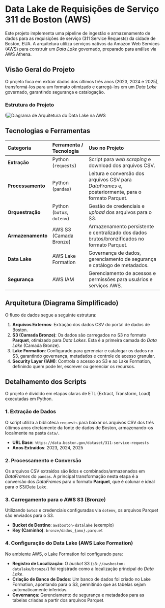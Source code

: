 

# Data Lake de Requisições de Serviço 311 de Boston (AWS)

Este projeto implementa uma pipeline de ingestão e armazenamento de dados para as requisições de serviço (311 Service Requests) da cidade de Boston, EUA. A arquitetura utiliza serviços nativos da Amazon Web Services (AWS) para construir um *Data Lake* governado, preparado para análise via AWS Athena.

## Visão Geral do Projeto

O projeto foca em extrair dados dos últimos três anos (2023, 2024 e 2025), transformá-los para um formato otimizado e carregá-los em um *Data Lake* governado, garantindo segurança e catalogação.

### Estrutura do Projeto
!![Diagrama de Arquitetura do Data Lake na AWS](images/1.png)


## Tecnologias e Ferramentas

| Categoria | Ferramenta / Tecnologia | Uso no Projeto |
| :--- | :--- | :--- |
| **Extração** | Python (`requests`) | Script para *web scraping* e download dos arquivos CSV. |
| **Processamento** | Python (`pandas`) | Leitura e conversão dos arquivos CSV para *DataFrames* e, posteriormente, para o formato Parquet. |
| **Orquestração** | Python (`boto3`, `dotenv`) | Gestão de credenciais e *upload* dos arquivos para o S3. |
| **Armazenamento** | AWS S3 (Camada Bronze) | Armazenamento persistente e centralizado dos dados brutos/bronzificados no formato Parquet. |
| **Data Lake** | AWS Lake Formation | Governança de dados, gerenciamento de segurança e catálogo de metadados. |
| **Segurança** | AWS IAM | Gerenciamento de acessos e permissões para usuários e serviços AWS. |

## Arquitetura (Diagrama Simplificado)

O fluxo de dados segue a seguinte estrutura:

1.  **Arquivos Externos**: Extração dos dados CSV do portal de dados de Boston.
2.  **S3 (Camada Bronze)**: Os dados são carregados no S3 no formato **Parquet**, otimizado para *Data Lakes*. Esta é a primeira camada do *Data Lake* (Camada Bronze).
3.  **Lake Formation**: Configurado para gerenciar e catalogar os dados no S3, garantindo governança, metadados e controle de acesso granular.
4.  **Security Layer (IAM)**: Controla o acesso ao S3 e ao Lake Formation, definindo quem pode ler, escrever ou gerenciar os recursos.

## Detalhamento dos Scripts

O projeto é dividido em etapas claras de ETL (Extract, Transform, Load) executadas em Python.

### 1\. Extração de Dados

O script utiliza a biblioteca `requests` para baixar os arquivos CSV dos três últimos anos diretamente da fonte de dados de Boston, armazenando-os localmente na pasta `data/`.

  * **URL Base**: `https://data.boston.gov/dataset/311-service-requests`
  * **Anos Extraídos**: 2023, 2024, 2025

### 2\. Processamento e Conversão

Os arquivos CSV extraídos são lidos e combinados/armazenados em *DataFrames* do `pandas`. A principal transformação nesta etapa é a conversão dos *DataFrames* para o formato **Parquet**, que é colunar e ideal para o S3/Data Lake.

### 3\. Carregamento para o AWS S3 (Bronze)

Utilizando `boto3` e credenciais configuradas via `dotenv`, os arquivos Parquet são enviados para o S3.

  * **Bucket de Destino**: `awsboston-datalake` (exemplo)
  * **Key (Caminho)**: `bronze/dados_{ano}.parquet`

### 4\. Configuração do Data Lake (AWS Lake Formation)

No ambiente AWS, o Lake Formation foi configurado para:

  * **Registro de Localização**: O *bucket* S3 (`s3://awsboston-datalake/bronze/`) foi registrado como a localização principal do *Data Lake*.
  * **Criação de Banco de Dados**: Um banco de dados foi criado no Lake Formation, apontando para o S3, permitindo que as tabelas sejam automaticamente inferidas.
  * **Governança**: Gerenciamento de segurança e metadados para as tabelas criadas a partir dos arquivos Parquet.

